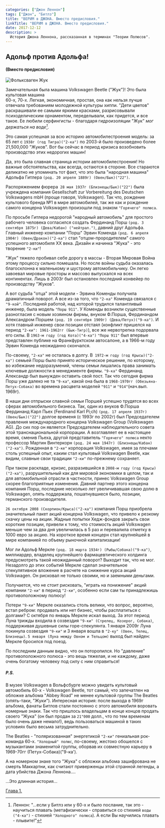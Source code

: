 ```yaml
---
categories: ["Джон Леннон"]
tags: ["Джон", "Битлз"]
title: "ВЕРИМ в ДЖОНА. Вместо предисловия."
linkTitle: "ВЕРИМ в ДЖОНА. Вместо предисловия."
date: 2017-12-12
description: >
  История Джона Леннона, рассказанная в терминах "Теории Полюсов".
---
```

<!-- Yandex.Metrika counter -->
<script type="text/javascript" >
   (function(m,e,t,r,i,k,a){m[i]=m[i]||function(){(m[i].a=m[i].a||[]).push(arguments)};
   m[i].l=1*new Date();k=e.createElement(t),a=e.getElementsByTagName(t)[0],k.async=1,k.src=r,a.parentNode.insertBefore(k,a)})
   (window, document, "script", "https://mc.yandex.ru/metrika/tag.js", "ym");

   ym(87588277, "init", {
        clickmap:true,
        trackLinks:true,
        accurateTrackBounce:true
   });
</script>
<noscript><div><img src="https://mc.yandex.ru/watch/87588277" style="position:absolute; left:-9999px;" alt="" /></div></noscript>
<!-- /Yandex.Metrika counter -->
## Адольф против Адольфа!
#### (Вместо предисловия)

![Фольксваген Жук](/Lennon/2-vwbeetle.jpg)

Замечательная была машина Volkswagen Beetle ("Жук")! Это была культовая машина <br>60-х, 70-х. Легкая, экономичная, простая, она как нельзя лучше отвечала требованиям молодежной культуры хиппи. "Дети цветов" раскрашивали ее самыми яркими красками, разрисовывали психоделическим орнаментом, переделывали, как придется, и все такое. Ее любили серфингисты - благодаря гидроизоляции "Жук" <cite>мог держаться на воде[^1]</cite>.
[^1]: Леннон: "...если у Битлз или у 60-х и было послание, так это - научиться плавать (метафизически - справиться со стихией `воды ("4-ка")` - стихией `"Холодного" полюса`). А если Вы научились плавать - плывите!"

Это самая успешная за всю историю автомобилестроения модель: за 65 лет c `1938г (год Тигра)("2-ка")` по 2003-й было произведено более 21,500,000 "Жуков". Вот бы сейчас в период кризиса возобновить производство этих недорогих машин!

Да, это была славная страница истории автомобилестроения! Но важные обстоятельства, как всегда, остаются в стороне. Все стараются деликатно не упоминать тот факт, что это была "народная машина" Адольфа Гитлера `(род. 20 апреля 1889г) (Овен/Бык)("22")`.

Распоряжением фюрера` 28 мая 1937г (Близнецы/Бык)("22")` была учреждена компания Gesellschaft zur Vorbereitung des Deutschen Volkswagens mbH (проще говоря, Volkswagen). Так что, рождение культового бренда №1 в мире автомобилей, так же как и рождение самого концерна Volkswagen произошли под знаком `"Горячего" полюса`.

По просьбе Гитлера недорогой "народный автомобиль" для простого рабочего человека согласился создать Фердинанд Порш `(род. 3 сентября 1875г) (Дева/Кабан) ("нейтрал.")`, давний друг Адольфа. Главный инженер компании "Порш" Эрвин Коменда `(род. 6 апреля 1904г) (Овен/Дракон)("2-ка")` стал "отцом-прородителем" самого успешного автомобиля XX века. Дизайн и начинка "Жука" - это творение `"2-ки"`!

"Жук" тяжело пробивал себе дорогу в массы - Вторая Мировая Война этому процессу сильно помешала. Но после войны судьба оказалась благосклонна к маленькому и шустрому автомобильчику. Он легко завоевал мировые просторы и массово выпускался на всех континентах. Лишь в 2003г был остановлен последний конвейер по производству "Жуков".

А вот судьба "отца" этой модели - Эрвина Коменды получила драматичный поворот. А все из-за того, что `"2-ка"` Коменда связался с `"9-кой"`. Последней работой, над которой трудился талантливый инженер, была модель `"Порш 911"`. У Коменды возникли существенные разногласия с новым хозяином фирмы, внуком Ф.Порша, Фердинандом Александром Поршем `(род. 19 сентября 1909г) (Дева/Петух)("9-ка")`. И хотя главный инженер свои позиции отстаял (конфликт пришелся на период `"2-ки": 1961-1962гг (Бык-Тигр)`), все же нервотрепка подорвала его силы. В `1963-м году (год Кота)("4-ка")` `"Порш 911"` был впервые представлен публике на Франкфурктском автосалоне, а в 1966-м году Эрвин Коменда неожиданно скончался.

По-своему, `"2-ка"` не осталась в долгу. В` 1972-м году (год Крысы)("2-ка")` семьей Порш было принято историческое решение, по которому, во избежание недоразумений, члены семьи лишались права занимать ключевые должности в менеджменте фирмы. `"9-ка"` Фердинанд Александр был вынужден оставить свой пост. Так что сегодня фирма Порш уже далеко не та `"9-ка"`, какой она была в `1968-1970гг (Обезьяна-Петух-Собака)` во времена расцвета моделей `"911"` и `"914"`(нач.вып. 1969г).

В наши дни отпрыски славной семьи Поршей успешно трудятся во всех сферах автомобильного бизнеса. Так, один из внуков Ф.Порша Фердинанд Карл Пьех (Ferdinand Karl Pi;ch) `(род. 17 апреля 1937г) (Овен/Бык)("22")` долгое временя (с 1993г по 2002г) был Председателем правления международного концерна Volkswagen Group (Volkswagen AG). До сих пор он является Председателем наблюдательного совета этой транснациональной корпорации. А возглавляет ее в настоящее время, сменив Пьеха, другой представитель `"Горячего" полюса` некто профессор Мартин Винтеркорн `(род. 24 мая 1947г) (Близнецы/Кабан)("2-ка")`. Рожденная в `"2-ке"` корпорация Volkswagen, имея за плечами столь успешный опыт, каким стал культовый Volkswagen Beetle, как видим, славные свои традиции `"2-ки"` по-прежнему сохраняет.

При таком раскладе, кризис, разразившийся в `2008-м году (год Крысы) ("2-ка")`, разрушительный как для мировой экономики в целом, так и для автомобильной отрасли в частности, принес Volkswagen Group скорее благоприятные изменения. Давний партнер этого концерна компания Порш, последние несколько лет увеличивавшая свою долю в Volkswagen, опять поддержала, пошатнувшиеся было, позиции, германского производителя.

`26 октября 2008 (Скорпион/Крыса)("2-ка")` компания Порш приобрела значительный пакет акций концерна Volkswagen, что привело к резкому скачку цены на акции. Жадные попытки Хедж-фондов закрыть свои короткие позиции, привели к тому, что стоимость акций Volkswagen меньше чем за два дня увеличилась в 5 раз и перевалила отметку в 1000 евро за акцию. На короткое время концерн стал крупнейшей в мире компанией по объему рыночной капитализации!

Мог ли Адольф Меркле `(род. 18 марта 1934г) (Рыбы/Собака)("9-ка")`, миллиардер, владелец крупнейшего фармацевтического холдинга предусмотреть такой неожиданный поворот? Выходит так, что не мог. Незадолго до этих событий Меркле сделал значительное спекулятивное вложение в расчете на снижение курса акций Volkswagen. Он рисковал не только своими, но и заемными деньгами.

Получается, что не стоит рисковать, "играть на понижение" акций компании `"2-ки"` в период `"2-ки"`, особенно если сам ты принадлежишь противоположному полюсу!

Потери `"9-ки"` Меркле оказались столь велики, что вопрос, вероятно, встал ребром: продавать или нет бизнес, чтобы расплатиться с долгами? С октября по январь Меркле искал выход. За этот период Луна трижды входила в созвездия `"9-ки" (Стрелец, Козерог, Собака)`, поддерживая душевные силы горе-спекулянта. 1 января 2009г Луна покинула созвездия `"9-ки"` и 3 января вошла в `"2-ку" (Овен, Телец, Близнецы)`. `5 января (Луна между Овном и Тельцом)` выход был найден: Меркле бросился под поезд.

По последним данным видно, что он поторопился. Но "давление" противоположного полюса - это вещь тяжелая, и не каждому, даже очень богатому человеку под силу с ним справиться!

##### P.S.
В музее Volkswagen в Вольфсбурге можно увидеть культовый автомобиль 60-х - Volkswagen Beetle, тот самый, что запечатлен на обложке альбома "Abbey Road" не менее культовой группы The Beatles (опять-таки, "Жуки"). Интересная история: после выхода в 1969г альбома, фанаты Битлов стали постоянно с этого автомобиля воровать номерные знаки. Так что пришлось владельцам в конце концов продать своего "Жука" (он был продан за `21"000` долл., что по тем временам было очень даже немало!), ведь пользоваться машиной в таких условиях было весьма затруднительно.

The Beatles - "поляризованная" энергетикой `"2-ки"` гениальная рок-команда 60-х. `"Холодный" полюс`, по-своему, жестоко обошелся с музыкантами знаменитой группы, оборвав их совместную карьеру в 1969-70гг (Петух-Собака)("9-ка').

А на номерном знаке того "Жука" с обложки альбома зашифрована не смерть Маккартни, как считают приверженцы этой странной легенды, а дата убийства Джона Леннона....

...Это длинная история...

[Глава 1.](/docs/john_lennon/02-in-john-we-trust-chapter-1/)
